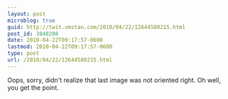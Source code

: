 ```yaml
---
layout: post
microblog: true
guid: http://twit.vmstan.com/2010/04/22/12644580215.html
post_id: 3048208
date: 2010-04-22T09:17:57-0600
lastmod: 2010-04-22T09:17:57-0600
type: post
url: /2010/04/22/12644580215.html
---
```

Oops, sorry, didn't realize that last image was not oriented right. Oh well, you get the point.
